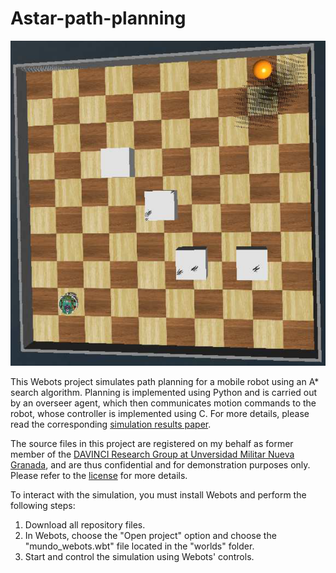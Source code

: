 # Astar-path-planning
 
![Image](./Astar-path-planning.PNG)

This Webots project simulates path planning for a mobile robot using an A* search algorithm. Planning is implemented using Python and is carried out by an overseer agent, which then communicates motion commands to the robot, whose controller is implemented using C. For more details, please read the corresponding [simulation results paper](https://www.researchgate.net/publication/329684570_Simulation_of_e-puck_path_planning_in_webots).

The source files in this project are registered on my behalf as former member of the [DAVINCI Research Group at Unversidad Militar Nueva Granada]([https://repository.unimilitar.edu.co/handle/10654/6712](https://www.umng.edu.co/sedes/bogota/facultad-de-ingenieria/centro-de-investigacion/davinci)), and are thus confidential and for demonstration purposes only. Please refer to the [license](./LICENSE) for more details.

To interact with the simulation, you must install Webots and perform the following steps:

1. Download all repository files.
2. In Webots, choose the "Open project" option and choose the "mundo_webots.wbt" file located in the "worlds" folder.
3. Start and control the simulation using Webots' controls.
